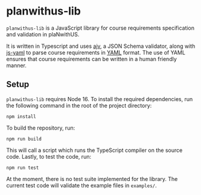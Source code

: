 # planwithus-lib

`planwithus-lib` is a JavaScript library for course requirements specification and validation in plaNwithUS.

It is written in Typescript and uses [ajv](https://ajv.js.org/), a JSON Schema validator, along with [js-yaml](https://github.com/nodeca/js-yaml) to parse course requirements in [YAML](https://yaml.org/) format. The use of YAML ensures that course requirements can be written in a human friendly manner.

## Setup

`planwithus-lib` requires Node 16. To install the required dependencies, run the following command in the root of the project directory:

```
npm install
```

To build the repository, run:

```
npm run build
```

This will call a script which runs the TypeScript compiler on the source code. Lastly, to test the code, run:

```
npm run test
```

At the moment, there is no test suite implemented for the library. The current test code will validate the example files in `examples/`.
